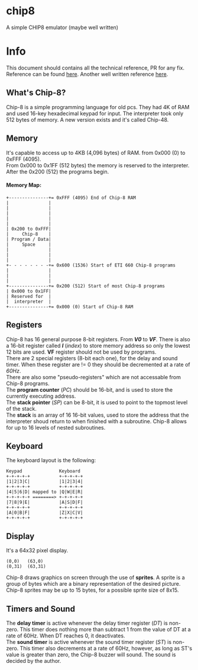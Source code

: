 # chip8
A simple CHIP8 emulator (maybe well written)

# Info
This document should contains all the technical reference, PR for any fix. Reference can be found [here](http://devernay.free.fr/hacks/chip8/C8TECH10.HTM). Another well written reference [here](https://tobiasvl.github.io/blog/write-a-chip-8-emulator/).

## What's Chip-8?
Chip-8 is a simple programming language for old pcs. They had 4K of RAM and used 16-key hexadecimal keypad for input. The interpreter took only 512 bytes of memory.
A new version exists and it's called Chip-48.

## Memory
It's capable to access up to 4KB (4,096 bytes) of RAM. from 0x000 (0) to 0xFFF (4095).  
From 0x000 to 0x1FF (512 bytes) the memory is reserved to the interpreter.  
After the 0x200 (512) the programs begin.

#### Memory Map:
```
+---------------+= 0xFFF (4095) End of Chip-8 RAM
|               |
|               |
|               |
|               |
|               |
| 0x200 to 0xFFF|
|     Chip-8    |
| Program / Data|
|     Space     |
|               |
|               |
|               |
+- - - - - - - -+= 0x600 (1536) Start of ETI 660 Chip-8 programs
|               |
|               |
|               |
+---------------+= 0x200 (512) Start of most Chip-8 programs
| 0x000 to 0x1FF|
| Reserved for  |
|  interpreter  |
+---------------+= 0x000 (0) Start of Chip-8 RAM
```

## Registers
Chip-8 has 16 general purpose 8-bit registers. From **_V0_** to **_VF_**. There is also a 16-bit register called **_I_** (_index_) to store memory address so only the lowest 12 bits are used.
**VF** register should not be used by programs.  
There are 2 special registers (8-bit each one), for the delay and sound timer. When these register are != 0 they should be decremented at a rate of *60Hz*.  
There are also some "pseudo-registers" which are not accessable from Chip-8 programs.  
The **program counter** (*PC*) should be 16-bit, and is used to store the currently executing address.  
The **stack pointer** (*SP*) can be 8-bit, it is used to point to the topmost level of the stack.  
The **stack** is an array of 16 16-bit values, used to store the address that the interpreter shoud return to when finished with a subroutine. Chip-8 allows for up to 16 levels of nested subroutines.  

## Keyboard
The keyboard layout is the following:
```
Keypad              Keyboard
+-+-+-+-+           +-+-+-+-+
|1|2|3|C|           |1|2|3|4|
+-+-+-+-+           +-+-+-+-+
|4|5|6|D| mapped to |Q|W|E|R|
+-+-+-+-+ ========> +-+-+-+-+
|7|8|9|E|           |A|S|D|F|
+-+-+-+-+           +-+-+-+-+
|A|0|B|F|           |Z|X|C|V|
+-+-+-+-+           +-+-+-+-+
```

## Display
It's a 64x32 pixel display.  
```
(0,0)	(63,0)
(0,31)	(63,31)
```
Chip-8 draws graphics on screen through the use of **sprites**. A sprite is a group of bytes which are a binary representation of the desired picture. Chip-8 sprites may be up to 15 bytes, for a possible sprite size of 8x15.

## Timers and Sound
The **delay timer** is active whenever the delay timer register (*DT*) is non-zero. This timer does nothing more than subtract 1 from the value of DT at a rate of 60Hz. When DT reaches 0, it deactivates.  
The **sound timer** is active whenever the sound timer register (*ST*) is non-zero. This timer also decrements at a rate of 60Hz, however, as long as ST's value is greater than zero, the Chip-8 buzzer will sound. The sound is decided by the author.
